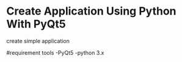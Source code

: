 # Create Application Using Python With PyQt5
create simple application

#requirement tools
-PyQt5
-python 3.x
